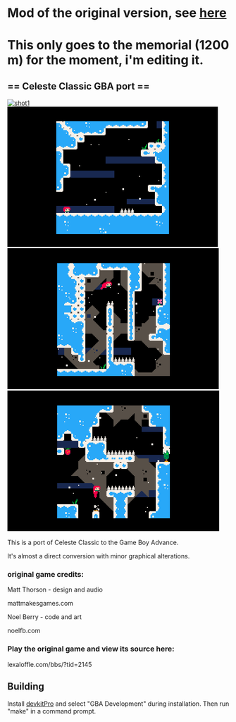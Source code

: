 # Mod of the original version, see [here](https://github.com/JeffRuLz/Celeste-Classic-GBA)
# This only goes to the memorial (1200 m) for the moment, i'm editing it.
## == Celeste Classic GBA port ==

[![shot1](screen1.png)](screen1.png)
[![shot2](screen2.png)](screen2.png)
[![shot3](screen3.png)](screen3.png)
[![shot4](screen4.png)](screen4.png)

This is a port of Celeste Classic to the Game Boy Advance.

It's almost a direct conversion with minor graphical alterations.

### original game credits:

Matt Thorson - design and audio

mattmakesgames.com

Noel Berry - code and art

noelfb.com

### Play the original game and view its source here:

lexaloffle.com/bbs/?tid=2145

## Building

Install [devkitPro](https://devkitpro.org/wiki/Getting_Started) and select "GBA Development" during installation. Then run "make" in a command prompt.

